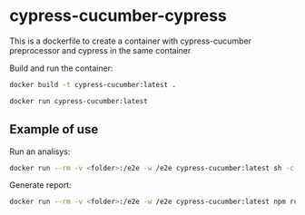 # cypress-cucumber-cypress
This is a dockerfile to create a container with cypress-cucumber preprocessor and cypress in the same container

Build and run the container:
```bash
docker build -t cypress-cucumber:latest .
```
```bash
docker run cypress-cucumber:latest
```

## Example of use

Run an analisys:
```bash
docker run --rm -v <folder>:/e2e -w /e2e cypress-cucumber:latest sh -c 'npm install cypress --save-dev && xvfb-run cypress run --headless'
```

Generate report:
```bash
docker run --rm -v <folder>:/e2e -w /e2e cypress-cucumber:latest npm run Report
```
